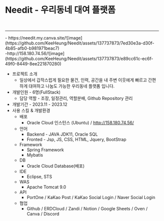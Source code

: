 <h1>Needit - 우리동네 대여 플랫폼</h1><br>
<hr>
- https://needit.my.canva.site/![image](https://github.com/KeeHeung/Needit/assets/137737873/7ed30e3a-d30f-4b85-afb0-b981971beac7) <br>
-http://158.180.74.56/![image](https://github.com/KeeHeung/Needit/assets/137737873/e89cc61c-ec6f-49f0-8449-8ee221870280)


- 프로젝트 소개
    - 일상에서 갑작스럽게 필요한 물건, 인력, 공간을 내 주변 이웃에게 빠르고 간편하게 대여하고 나눔도 가능한 우리동네 플랫폼 입니다.<br>
- 개발인원 - 6명(FullStack)
    - 담당 역할 - 조장, 일정관리, 역할분배, Github Repository 관리<br>
- 개발기간 - 2023.11 - 2023.12<br>
- 사용 스킬 & 개발환경
    - 배포
        - Oracle Cloud 인스턴스 (Ubuntu) / http://158.180.74.56/
    - 언어
        - Backend - JAVA JDK11, Oracle SQL
        - Fronted - Jsp, JS, CSS, HTML, Jquery, BootStrap
    - Framework
        - Spring Framework
        - Mybatis
    - DB
        - Oracle Cloud Database(배포)
    - IDE
        - Eclipse, STS
    - WAS
        - Apache Tomcat 9.0
    - API
        - PortOne / KaKao Post / KaKao Social Login / Naver Social Login
    - 협업
        - Github / ERDCloud / Zandi / Notion / Google Sheets / Oven / Canva / Discord
